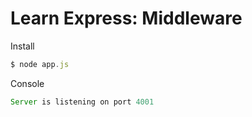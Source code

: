 # Learn Express: Middleware

Install 

```js
$ node app.js
```

Console


```js
Server is listening on port 4001
```